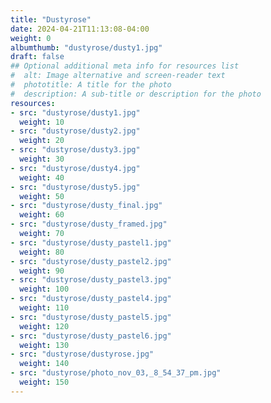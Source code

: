 ```yaml
---
title: "Dustyrose"
date: 2024-04-21T11:13:08-04:00
weight: 0
albumthumb: "dustyrose/dusty1.jpg"
draft: false
## Optional additional meta info for resources list
#  alt: Image alternative and screen-reader text
#  phototitle: A title for the photo
#  description: A sub-title or description for the photo
resources:
- src: "dustyrose/dusty1.jpg"
  weight: 10
- src: "dustyrose/dusty2.jpg"
  weight: 20
- src: "dustyrose/dusty3.jpg"
  weight: 30
- src: "dustyrose/dusty4.jpg"
  weight: 40
- src: "dustyrose/dusty5.jpg"
  weight: 50
- src: "dustyrose/dusty_final.jpg"
  weight: 60
- src: "dustyrose/dusty_framed.jpg"
  weight: 70
- src: "dustyrose/dusty_pastel1.jpg"
  weight: 80
- src: "dustyrose/dusty_pastel2.jpg"
  weight: 90
- src: "dustyrose/dusty_pastel3.jpg"
  weight: 100
- src: "dustyrose/dusty_pastel4.jpg"
  weight: 110
- src: "dustyrose/dusty_pastel5.jpg"
  weight: 120
- src: "dustyrose/dusty_pastel6.jpg"
  weight: 130
- src: "dustyrose/dustyrose.jpg"
  weight: 140
- src: "dustyrose/photo_nov_03,_8_54_37_pm.jpg"
  weight: 150
---
```

